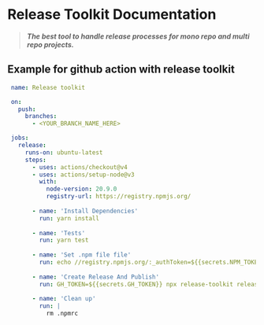 
# Release Toolkit Documentation
> ***The best tool to handle release processes for mono repo and multi repo projects.***


## Example for github action with release toolkit

```yml
 name: Release toolkit

 on:
   push:
     branches:
       - <YOUR_BRANCH_NAME_HERE>

 jobs:
   release:
     runs-on: ubuntu-latest
     steps:
       - uses: actions/checkout@v4
       - uses: actions/setup-node@v3
         with:
           node-version: 20.9.0
           registry-url: https://registry.npmjs.org/
           
       - name: 'Install Dependencies'
         run: yarn install
         
       - name: 'Tests'
         run: yarn test
         
       - name: 'Set .npm file file'
         run: echo //registry.npmjs.org/:_authToken=${{secrets.NPM_TOKEN}} > .npmrc
         
       - name: 'Create Release And Publish'
         run: GH_TOKEN=${{secrets.GH_TOKEN}} npx release-toolkit release
         
       - name: 'Clean up'
         run: |
           rm .npmrc
         


```